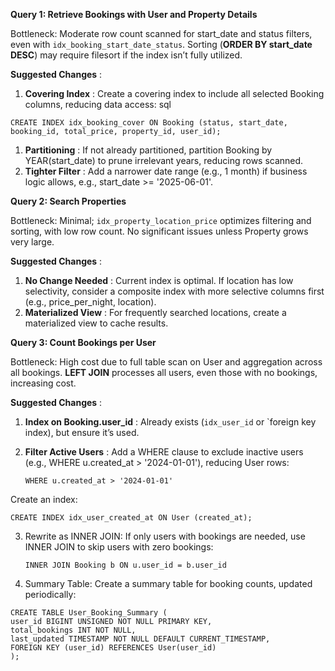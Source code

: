 **Query 1: Retrieve Bookings with User and Property Details**

Bottleneck: Moderate row count scanned for start_date and status filters, even with `idx_booking_start_date_status`. Sorting (**ORDER BY start_date DESC**) may require filesort if the index isn’t fully utilized.

 **Suggested Changes** :

1. **Covering Index** : Create a covering index to include all selected Booking columns, reducing data access:
   sql

```
CREATE INDEX idx_booking_cover ON Booking (status, start_date, booking_id, total_price, property_id, user_id);
```

1. **Partitioning** : If not already partitioned, partition Booking by YEAR(start_date) to prune irrelevant years, reducing rows scanned.
2. **Tighter Filter** : Add a narrower date range (e.g., 1 month) if business logic allows, e.g., start_date >= '2025-06-01'.

**Query 2: Search Properties**

Bottleneck: Minimal; `idx_property_location_price` optimizes filtering and sorting, with low row count. No significant issues unless Property grows very large.

**Suggested Changes** :

1. **No Change Needed** : Current index is optimal. If location has low selectivity, consider a composite index with more selective columns first (e.g., price_per_night, location).
2. **Materialized View** : For frequently searched locations, create a materialized view to cache results.

**Query 3: Count Bookings per User**

Bottleneck: High cost due to full table scan on User and aggregation across all bookings. **LEFT JOIN** processes all users, even those with no bookings, increasing cost.

**Suggested Changes** :

1. **Index on Booking.user_id** : Already exists (`idx_user_id` or `foreign key index), but ensure it’s used.
2. **Filter Active Users** : Add a WHERE clause to exclude inactive users (e.g., WHERE u.created_at > '2024-01-01'), reducing User rows:

   ```
   WHERE u.created_at > '2024-01-01'
   ```

Create an index:

```
CREATE INDEX idx_user_created_at ON User (created_at);
```

3. Rewrite as INNER JOIN: If only users with bookings are needed, use INNER JOIN to skip users with zero bookings:

   ```
   INNER JOIN Booking b ON u.user_id = b.user_id
   ```
4. Summary Table: Create a summary table for booking counts, updated periodically:

```
CREATE TABLE User_Booking_Summary (
user_id BIGINT UNSIGNED NOT NULL PRIMARY KEY,
total_bookings INT NOT NULL,
last_updated TIMESTAMP NOT NULL DEFAULT CURRENT_TIMESTAMP,
FOREIGN KEY (user_id) REFERENCES User(user_id)
);
```
